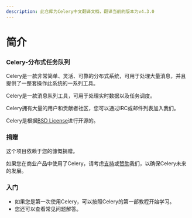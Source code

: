 ```yaml
---
description: 此仓库为Celery中文翻译文档，翻译当前的版本为v4.3.0
---
```


# 简介

### Celery-分布式任务队列

Celery是一款非常简单、灵活、可靠的分布式系统，可用于处理大量消息，并且提供了一整套操作此系统的一系列工具。

Celery是一款消息队列工具，可用于处理实时数据以及任务调度。

Celery拥有大量的用户和贡献者社区，您可以通过IRC或邮件列表加入我们。

Celery是根据[BSD License](https://opensource.org/licenses/BSD-3-Clause)进行开源的。

### 捐赠

这个项目依赖于您的慷慨捐赠。

如果您在商业产品中使用了Celery，请考虑[支持](https://opencollective.com/celery#backer)或[赞助](https://opencollective.com/celery#sponsor)我们，以确保Celery未来的发展。

### 入门

* 如果您是第一次使用Celery，可以按照Celery的第一部教程开始学习。
* 您还可以查看常见问题解答。

